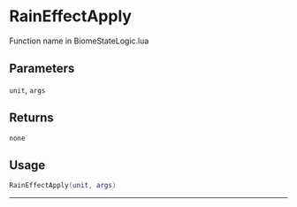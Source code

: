 # RainEffectApply
Function name in BiomeStateLogic.lua
## Parameters
`unit`, `args`
## Returns
`none`
## Usage
```lua
RainEffectApply(unit, args)
```
---
